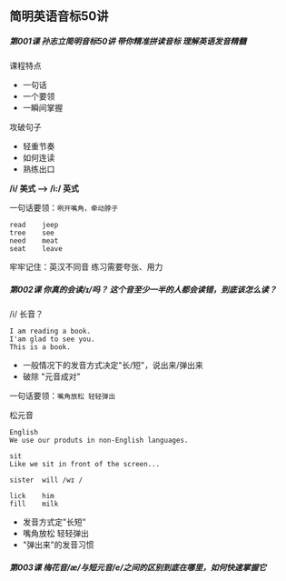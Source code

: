 ## 简明英语音标50讲

##### 第001课 孙志立简明音标50讲 带你精准拼读音标 理解英语发音精髓
课程特点
- 一句话
- 一个要领
- 一瞬间掌握

攻破句子
- 轻重节奏
- 如何连读
- 熟练出口

**/i/ 美式 --> /i:/ 英式**

一句话要领：`咧开嘴角，牵动脖子`

```
read    jeep
tree    see
need    meat
seat    leave
```
牢牢记住：英汉不同音 练习需要夸张、用力

##### 第002课 你真的会读/ɪ/吗？ 这个音至少一半的人都会读错，到底该怎么读？

/i/ 长音？
```
I am reading a book.
I'am glad to see you.
This is a book.
```
- 一般情况下的发音方式决定"长/短"，说出来/弹出来
- 破除 "元音成对"

一句话要领：`嘴角放松 轻轻弹出`

松元音
```
English
We use our produts in non-English languages.

sit
Like we sit in front of the screen...

sister  will /wɪ /

lick    him
fill    milk
```

- 发音方式定"长短"
- 嘴角放松 轻轻弹出
- "弹出来"的发音习惯

##### 第003课 梅花音/æ/与短元音/e/之间的区别到底在哪里，如何快速掌握它

